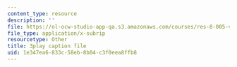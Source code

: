 ```yaml
---
content_type: resource
description: ''
file: https://ol-ocw-studio-app-qa.s3.amazonaws.com/courses/res-8-005-vibrations-and-waves-problem-solving-fall-2012/1e347ea6833c58eb8b04c3f0eea8ffb8_uyofLz9Dtuw.vtt
file_type: application/x-subrip
resourcetype: Other
title: 3play caption file
uid: 1e347ea6-833c-58eb-8b04-c3f0eea8ffb8
---
```

